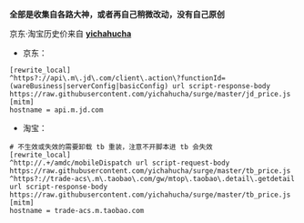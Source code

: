 **全部是收集自各路大神，或者再自己稍微改动，没有自己原创**

京东·淘宝历史价来自 **[yichahucha](https://github.com/yichahucha/surge/blob/master/README.md#surge)**  
* 京东：  
```properties
[rewrite_local]
^https?://api\.m\.jd\.com/client\.action\?functionId=(wareBusiness|serverConfig|basicConfig) url script-response-body https://raw.githubusercontent.com/yichahucha/surge/master/jd_price.js
[mitm]
hostname = api.m.jd.com
```  
* 淘宝：  
```properties
# 不生效或失效的需要卸载 tb 重装，注意不开脚本进 tb 会失效
[rewrite_local]
^http://.+/amdc/mobileDispatch url script-request-body https://raw.githubusercontent.com/yichahucha/surge/master/tb_price.js
^https?://trade-acs\.m\.taobao\.com/gw/mtop\.taobao\.detail\.getdetail url script-response-body https://raw.githubusercontent.com/yichahucha/surge/master/tb_price.js
[mitm]
hostname = trade-acs.m.taobao.com
```
